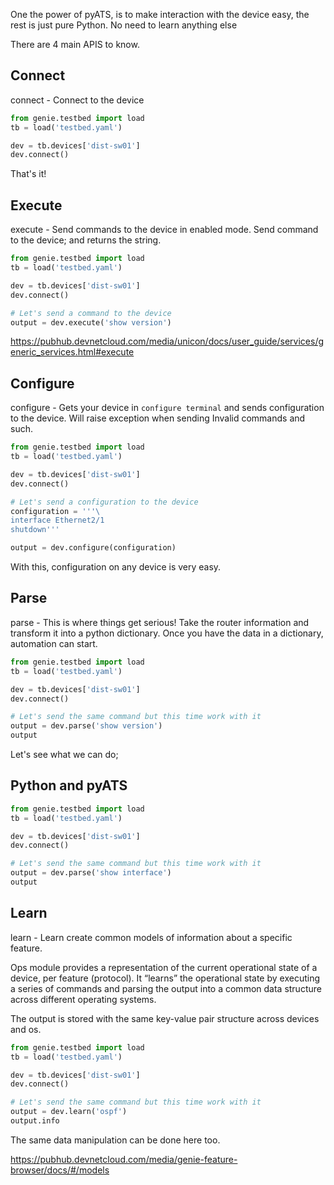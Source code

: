 One the power of pyATS, is to make interaction with the device easy, the rest
is just pure Python. No need to learn anything else

There are 4 main APIS to know.

## Connect

connect - Connect to the device

```python
from genie.testbed import load
tb = load('testbed.yaml')

dev = tb.devices['dist-sw01']
dev.connect()
```

That's it!

## Execute

execute - Send commands to the device in enabled mode.
Send command to the device; and returns the string.

```python
from genie.testbed import load
tb = load('testbed.yaml')

dev = tb.devices['dist-sw01']
dev.connect()

# Let's send a command to the device
output = dev.execute('show version')
```

https://pubhub.devnetcloud.com/media/unicon/docs/user_guide/services/generic_services.html#execute


## Configure

configure - Gets your device in `configure terminal` and sends configuration to
the device. Will raise exception when sending Invalid commands and such.

```python
from genie.testbed import load
tb = load('testbed.yaml')

dev = tb.devices['dist-sw01']
dev.connect()

# Let's send a configuration to the device
configuration = '''\
interface Ethernet2/1
shutdown'''

output = dev.configure(configuration)
```

With this, configuration on any device is very easy.


## Parse

parse - This is where things get serious! Take the router information and
transform it into a python dictionary. Once you have the data in a dictionary,
automation can start.

```python
from genie.testbed import load
tb = load('testbed.yaml')

dev = tb.devices['dist-sw01']
dev.connect()

# Let's send the same command but this time work with it
output = dev.parse('show version')
output
```

Let's see what we can do;

## Python and pyATS

```python
from genie.testbed import load
tb = load('testbed.yaml')

dev = tb.devices['dist-sw01']
dev.connect()

# Let's send the same command but this time work with it
output = dev.parse('show interface')
output
```


## Learn

learn - Learn create common models of information about a specific feature.

Ops module provides a representation of the current operational state of a
device, per feature (protocol). It “learns” the operational state by executing
a series of commands and parsing the output into a common data structure across
different operating systems.

The output is stored with the same key-value pair structure across devices and os.


```python
from genie.testbed import load
tb = load('testbed.yaml')

dev = tb.devices['dist-sw01']
dev.connect()

# Let's send the same command but this time work with it
output = dev.learn('ospf')
output.info
```

The same data manipulation can be done here too.

https://pubhub.devnetcloud.com/media/genie-feature-browser/docs/#/models

